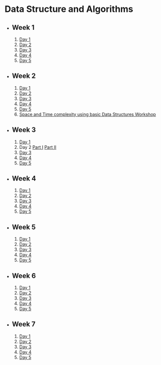 # Data Structure and Algorithms

- ## Week 1

   1. [Day 1](https://www.facebook.com/iCodeguru/videos/7020111454720026)
   2. [Day 2](https://www.facebook.com/iCodeguru/videos/279957947837663)
   3. [Day 3](https://fb.watch/nDLzZm0B8p/?mibextid=2JQ9oc)
   4. [Day 4](https://fb.watch/nDTXuhBqDQ/?mibextid=2JQ9oc)
   5. [Day 5](https://fb.watch/nFaJykwJUd/?mibextid=2JQ9oc)

- ## Week 2

   1. [Day 1](https://www.facebook.com/iCodeguru/videos/1293357071545336)
   2. [Day 2](https://www.facebook.com/iCodeguru/videos/288422020675176)
   3. [Day 3](https://www.facebook.com/iCodeguru/videos/286194531066314)
   4. [Day 4](https://fb.watch/nN6ZEEuSh8/?mibextid=2JQ9oc)
   5. [Day 5](https://www.facebook.com/iCodeguru/videos/1055654188912439)
   6. [Space and Time complexity using basic Data Structures Workshop](https://fb.watch/nRfmj6WYPv/?mibextid=2JQ9oc)

- ## Week 3

   1. [Day 1](https://www.facebook.com/iCodeguru/videos/856521832583086)
   2. Day 2 [Part I](https://www.facebook.com/iCodeguru/videos/2474120699439737)   [Part II](https://fb.watch/ob6OK6ogrU/?mibextid=2JQ9oc)
   3. [Day 3](https://fb.watch/nV8risZJgM/?mibextid=2JQ9oc)
   4. [Day 4](https://fb.watch/nWraen6ReD/?mibextid=2JQ9oc)
   5. [Day 5](https://fb.watch/nXEnb4h3Iq/?mibextid=2JQ9oc)

- ## Week 4

   1. [Day 1](https://fb.watch/n-zx-_t2k-/?mibextid=2JQ9oc)
   2. [Day 2](https://fb.watch/o0Uh03SjSg/?mibextid=2JQ9oc)
   3. [Day 3](https://fb.watch/o2fhB7-WfK/?mibextid=2JQ9oc)
   4. [Day 4](https://fb.watch/o3xSum-FH4/?mibextid=2JQ9oc)
   5. [Day 5](https://fb.watch/o4_IBoaoIS/?mibextid=2JQ9oc)

- ## Week 5

   1. [Day 1](https://fb.watch/o8PdguYAq5/?mibextid=2JQ9oc)
   2. [Day 2](https://fb.watch/oagVmbMVao/?mibextid=2JQ9oc)
   3. [Day 3](https://fb.watch/obs4HFe_8o/?mibextid=2JQ9oc)
   4. [Day 4](https://fb.watch/of0lKjNGTI/?mibextid=2JQ9oc)
   5. [Day 5](https://fb.watch/of0iNdPjGO/?mibextid=2JQ9oc)

- ## Week 6

   1. [Day 1](https://fb.watch/oi1dDF8HJv/?mibextid=2JQ9oc)
   2. [Day 2](https://fb.watch/ojs3WjXsd6/?mibextid=2JQ9oc)
   3. [Day 3](https://fb.watch/okOB7u0lpn/?mibextid=2JQ9oc)
   4. [Day 4](https://fb.watch/om8S-ZG5En/?mibextid=2JQ9oc)
   5. [Day 5](https://fb.watch/onjltY3rGM/?mibextid=2JQ9oc)

- ## Week 7

   1. [Day 1](https://fb.watch/orfoRBgwRe/?mibextid=2JQ9oc)
   2. [Day 2](https://fb.watch/osIzazEwIj/?mibextid=2JQ9oc)
   3. [Day 3]()
   4. [Day 4]()
   5. [Day 5]()

<!-- - ## Week 8

   1. [Day 1]()
   2. [Day 2]()
   3. [Day 3]()
   4. [Day 4]()
   5. [Day 5]() -->